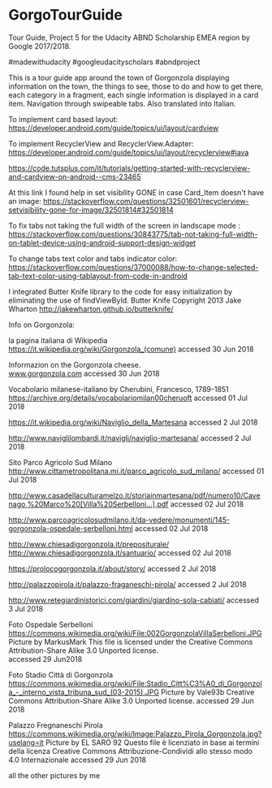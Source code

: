 # GorgoTourGuide
Tour Guide, Project 5 for the Udacity ABND Scholarship EMEA region by Google 2017/2018.

#madewithudacity #googleudacityscholars #abndproject

This is a tour guide app around the town of Gorgonzola displaying information on the town, the things to see, those to do and how to get there, each category in a fragment, each single information is displayed in a card item. Navigation through swipeable tabs. Also translated into Italian.

To implement card based layout:
https://developer.android.com/guide/topics/ui/layout/cardview

To implement RecyclerView and RecyclerView.Adapter:
https://developer.android.com/guide/topics/ui/layout/recyclerview#java

https://code.tutsplus.com/it/tutorials/getting-started-with-recyclerview-and-cardview-on-android--cms-23465


At this link I found help in set visibility GONE in case Card_Item doesn't 
have an image:
https://stackoverflow.com/questions/32501601/recyclerview-setvisibility-gone-for-image/32501814#32501814

To fix tabs not taking the full width of the screen in landscape mode :
https://stackoverflow.com/questions/30843775/tab-not-taking-full-width-on-tablet-device-using-android-support-design-widget

To change tabs text color and tabs indicator color:
https://stackoverflow.com/questions/37000088/how-to-change-selected-tab-text-color-using-tablayout-from-code-in-android

I integrated Butter Knife library to the code for easy initialization by eliminating the use of findViewById. Butter Knife Copyright 2013 Jake Wharton http://jakewharton.github.io/butterknife/


Info on Gorgonzola:

la pagina italiana di Wikipedia
https://it.wikipedia.org/wiki/Gorgonzola_(comune)
accessed 30 Jun 2018

Informazion on the Gorgonzola cheese.		
www.gorgonzola.com
accessed 30 Jun 2018

Vocabolario milanese-italiano
by Cherubini, Francesco, 1789-1851
https://archive.org/details/vocabolariomilan00cheruoft 
accessed 01 Jul 2018

https://it.wikipedia.org/wiki/Naviglio_della_Martesana
accessed 2 Jul 2018

http://www.naviglilombardi.it/navigli/naviglio-martesana/
accessed 2 Jul 2018

Sito Parco Agricolo Sud Milano
http://www.cittametropolitana.mi.it/parco_agricolo_sud_milano/
accessed 01 Jul 2018

http://www.casadellaculturamelzo.it/storiainmartesana/pdf/numero10/Cavenago,%20Marco%20[Villa%20Serbelloni...].pdf
accessed 02 Jul 2018

http://www.parcoagricolosudmilano.it/da-vedere/monumenti/145-gorgonzola-ospedale-serbelloni.html
accessed 02 Jul 2018


		
http://www.chiesadigorgonzola.it/prepositurale/
http://www.chiesadigorgonzola.it/santuario/
accessed 02 Jul 2018
		
https://prolocogorgonzola.it/about/story/
accessed 2 Jul 2018

http://palazzopirola.it/palazzo-fraganeschi-pirola/
accessed 2 Jul 2018	

http://www.retegiardinistorici.com/giardini/giardino-sola-cabiati/
accessed 3 Jul 2018


Foto Ospedale Serbelloni
https://commons.wikimedia.org/wiki/File:002GorgonzolaVillaSerbelloni.JPG
Picture by MarkusMark
This file is licensed under the Creative Commons Attribution-Share Alike 3.0 Unported license. 	
accessed 29 Jun2018

Foto Stadio Città di Gorgonzola
https://commons.wikimedia.org/wiki/File:Stadio_Citt%C3%A0_di_Gorgonzola_-_interno_vista_tribuna_sud_(03-2015).JPG
Picture by Vale93b
Creative Commons Attribution-Share Alike 3.0 Unported license.
accessed 29 Jun 2018

Palazzo Fregnaneschi Pirola
https://commons.wikimedia.org/wiki/Image:Palazzo_Pirola_Gorgonzola.jpg?uselang=it
Picture by EL SARO 92
Questo file è licenziato in base ai termini della licenza Creative Commons Attribuzione-Condividi allo stesso modo 4.0 Internazionale 
accessed 29 Jun 2018

all the other pictures by me
